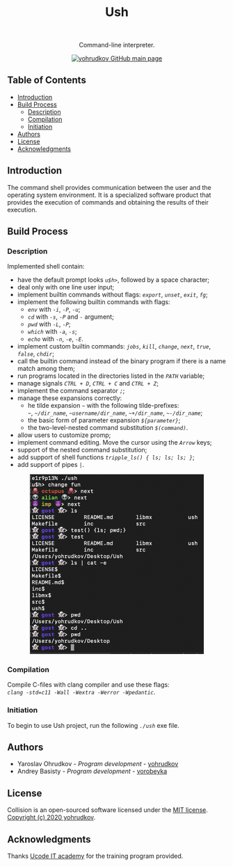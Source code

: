 <h1 align="center"> Ush </h1> <br>

<p align="center"> Command-line interpreter. </p>

<p align="center">
    <a href="https://github.com/yohrudkov">
        <img alt="yohrudkov GitHub main page"
        title="Main page"
        src="https://github.githubassets.com/images/modules/logos_page/GitHub-Logo.png"
        width="140">
    </a>
</p>

## Table of Contents

- [Introduction](#Introduction)
- [Build Process](#Build-Process)
    - [Description](#Description)
    - [Compilation](#Compilation)
    - [Initiation](#Initiation)
- [Authors](#Authors)
- [License](#License)
- [Acknowledgments](#Acknowledgments)

## Introduction

The command shell provides communication between the user and the operating system environment.
It is a specialized software product that provides the execution of commands and obtaining the results of their execution.

## Build Process

### Description

Implemented shell contain:
* have the default prompt looks *`u$h>`*, followed by a space character;
* deal only with one line user input;
* implement builtin commands without flags: *`export`*, *`unset`*, *`exit`*, *`fg`*;
* implement the following builtin commands with flags:
    * *`env`* with *`-i`*, *`-P`*, *`-u`*;
    * *`cd`*  with *`-s`*, *`-P`* and *`-`* argument;
    * *`pwd`* with *`-L`*, *`-P`*;
    * *`which`* with *`-a`*, *`-s`*;
    * *`echo`* with *`-n`*, *`-e`*, *`-E`*.
* implement custom builtin commands: *`jobs`*, *`kill`*, *`change`*, *`next`*, *`true`*, *`false`*, *`chdir`*;
* call the builtin command instead of the binary program if there is a name match among them;
* run programs located in the directories listed in the *`PATH`* variable;
* manage signals *`CTRL + D`*, *`CTRL + C`* and *`CTRL + Z`*;
* implement the command separator *`;`*;
* manage these expansions correctly:
    * he tilde expansion *`~`* with the following tilde-prefixes: \
        *`~`*, *`~/dir_name`*, *`~username/dir_name`*, *`~+/dir_name`*, *`~-/dir_name`*;
    * the basic form of parameter expansion *`${parameter}`*;
    * the two-level-nested command substitution *`$(command)`*.
* allow users to customize promp;
* implement command editing. Move the cursor using the *`Arrow`* keys;
* support of the nested command substitution;
* add support of shell functions *`tripple_ls() { ls; ls; ls; }`*;
* add support of pipes *`|`*.

<p align="center">
    <img alt="Example"
    title="Example"
    src="https://github.com/yohrudkov/Ush/blob/main/resources/example.jpg?raw=true"
    width="400">
</p>

### Compilation

Compile C-files with clang compiler and use these flags:\
*`clang -std=c11 -Wall -Wextra -Werror -Wpedantic`*.

### Initiation

To begin to use Ush project, run the following *`./ush`* exe file.

## Authors

- Yaroslav Ohrudkov - *Program development* - [yohrudkov](https://github.com/yohrudkov)
- Andrey Basisty - *Program development* - [vorobeyka](https://github.com/vorobeyka)

## License

Collision is an open-sourced software licensed under the [MIT license](https://en.wikipedia.org/wiki/MIT_License). \
[Copyright (c) 2020 yohrudkov](https://github.com/yohrudkov/Ush/blob/main/LICENSE).

## Acknowledgments

Thanks [Ucode IT academy](https://ucode.world/ru/) for the training program provided.